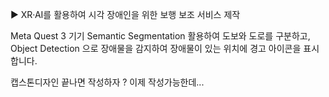 ▶ XR·AI를 활용하여 시각 장애인을 위한 보행 보조 서비스 제작

Meta Quest 3 기기
Semantic Segmentation 활용하여 도보와 도로를 구분하고, Object Detection 으로 장애물을 감지하여 장애물이 있는 위치에 경고 아이콘을 표시합니다.



캡스톤디자인 끝나면 작성하자
? 이제 작성가능한데...